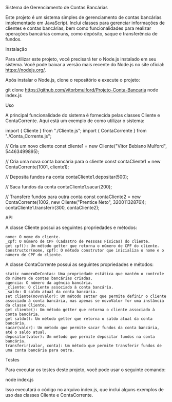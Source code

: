 Sistema de Gerenciamento de Contas Bancárias

Este projeto é um sistema simples de gerenciamento de contas bancárias implementado em JavaScript. Inclui classes para gerenciar informações de clientes e contas bancárias, bem como funcionalidades para realizar operações bancárias comuns, como depósito, saque e transferência de fundos.

Instalação

Para utilizar este projeto, você precisará ter o Node.js instalado em seu sistema. Você pode baixar a versão mais recente do Node.js no site oficial: https://nodejs.org/.

Após instalar o Node.js, clone o repositório e execute o projeto:

git clone https://github.com/vitorbmulford/Projeto-Conta-Bancaria
node index.js

Uso

A principal funcionalidade do sistema é fornecida pelas classes Cliente e ContaCorrente. Aqui está um exemplo de como utilizar o sistema:

import { Cliente } from "./Cliente.js";
import { ContaCorrente } from "./Conta_Corrente.js";

// Cria um novo cliente
const cliente1 = new Cliente("Vitor Bebiano Mulford", 54463499895);

// Cria uma nova conta bancária para o cliente
const contaCliente1 = new ContaCorrente(1001, cliente1);

// Deposita fundos na conta
contaCliente1.depositar(500);

// Saca fundos da conta
contaCliente1.sacar(200);

// Transfere fundos para outra conta
const contaCliente2 = new ContaCorrente(1002, new Cliente("Prentice Neto", 32001132876));
contaCliente1.transferir(300, contaCliente2);

API

A classe Cliente possui as seguintes propriedades e métodos:

    nome: O nome do cliente.
    _cpf: O número de CPF (Cadastro de Pessoas Físicas) do cliente.
    get cpf(): Um método getter que retorna o número de CPF do cliente.
    constructor(nome, cpf): O método construtor que inicializa o nome e o número de CPF do cliente.

A classe ContaCorrente possui as seguintes propriedades e métodos:

    static numeroDeContas: Uma propriedade estática que mantém o controle do número de contas bancárias criadas.
    agencia: O número da agência bancária.
    _cliente: O cliente associado à conta bancária.
    _saldo: O saldo atual da conta bancária.
    set cliente(novoValor): Um método setter que permite definir o cliente associado à conta bancária, mas apenas se novoValor for uma instância da classe Cliente.
    get cliente(): Um método getter que retorna o cliente associado à conta bancária.
    get saldo(): Um método getter que retorna o saldo atual da conta bancária.
    sacar(valor): Um método que permite sacar fundos da conta bancária, até o saldo atual.
    depositar(valor): Um método que permite depositar fundos na conta bancária.
    transferir(valor, conta): Um método que permite transferir fundos de uma conta bancária para outra.

Testes

Para executar os testes deste projeto, você pode usar o seguinte comando:

node index.js

Isso executará o código no arquivo index.js, que inclui alguns exemplos de uso das classes Cliente e ContaCorrente.
